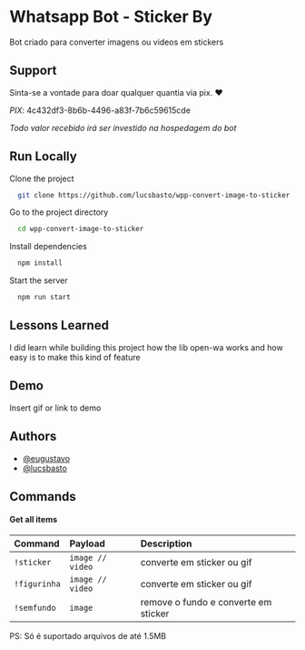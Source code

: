
# Whatsapp Bot - Sticker By

Bot criado para converter imagens ou videos em stickers

## Support

Sinta-se a vontade para doar qualquer quantia via pix. ♥ 

*PIX*: 4c432df3-8b6b-4496-a83f-7b6c59615cde

*Todo valor recebido irá ser investido na hospedagem do bot* 
## Run Locally

Clone the project

```bash
  git clone https://github.com/lucsbasto/wpp-convert-image-to-sticker
```

Go to the project directory

```bash
  cd wpp-convert-image-to-sticker
```

Install dependencies

```bash
  npm install
```

Start the server

```bash
  npm run start
```


## Lessons Learned

I did learn while building this project how the lib open-wa works and how easy is to make this kind of feature


## Demo

Insert gif or link to demo


## Authors

- [@eugustavo](https://www.github.com/eugustavo)
- [@lucsbasto](https://www.github.com/lucsbasto)


## Commands 

#### Get all items


| Command | Payload     | Description                |
| :-------- | :------- | :------------------------- |
| `!sticker` | `image // video` | converte em sticker ou gif |
| `!figurinha` | `image // video` | converte em sticker ou gif |
| `!semfundo` | `image` | remove o fundo e converte em sticker |

PS: Só é suportado arquivos de até 1.5MB 
